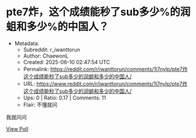 # pte7炸，这个成绩能秒了sub多少%的润蛆和多少%的中国人？

- Metadata:
  - Subreddit: r_iwanttorun
  - Author: ChaewonL
  - Created: 2025-06-10 02:47:54 UTC
  - Permalink: https://reddit.com/r/iwanttorun/comments/1l7nylp/pte7炸这个成绩能秒了sub多少的润蛆和多少的中国人/
  - URL: https://www.reddit.com/r/iwanttorun/comments/1l7nylp/pte7炸这个成绩能秒了sub多少的润蛆和多少的中国人/
  - Ups: 0 | Ratio: 0.17 | Comments: 11
  - Flair: 不懂就问


我就问问

[View Poll](https://www.reddit.com/poll/1l7nylp)

